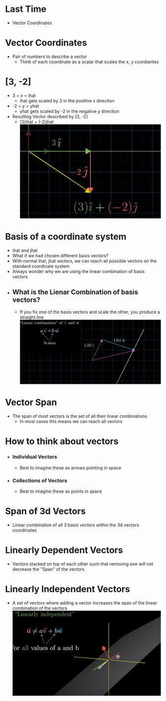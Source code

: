 # Last Time
- Vector Coordinates

# Vector Coordinates
- Pair of numbers to describe a vector
    - Think of each coordinate as a scalar that scales the x, y coordiantes
# [3, -2]
- 3 = x = ihat
    - ihat gets scaled by 3 in the positive x direciton
- -2 = y = yhat
    - yhat gets scaled by -2 in the negative y direction
- Resulting Vector described by [3, -2] 
    - (3)ihat + (-2)jhat
    ![alt text](./images/ihatjhat.png "Title")
# Basis of a coordinate system
- ihat and jhat 
- What if we had chosen different basis vectors?
- With normal ihat, jhat vectors, we can reach all possible vectors on the standard coordinate system
- Always wonder why we are using the linear combination of basis vectors
- ## What is the Lienar Combination of basis vectors?
    - If you fix one of the basis vectors and scale the other, you produce a straight line
    ![alt text](./images/linearcombination.png "Linear Combination")
# Vector Span
- The span of most vectors is the set of all their linear combinations
    - In most cases this means we can reach all vectors

# How to think about vectors
- ### Individual Vectors
    - Best to imagine these as arrows pointing in space
- ### Collections of Vectors
    - Best to imagine these as points in space

# Span of 3d Vectors
- Linear combination of all 3 basis vectors within the 3d vectors coordinates

# Linearly Dependent Vectors
- Vectors stacked on top of each other such that removing one will not decrease the "Span" of the vectors

# Linearly Independent Vectors
- A set of vectors where adding a vector increases the span of the linear combination of the vectors
![alt text](./images/linearlyindependent.png)